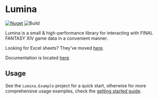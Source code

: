 # Lumina

[![Nuget](https://img.shields.io/nuget/v/Lumina)](https://www.nuget.org/packages/Lumina/) ![Build](https://github.com/NotAdam/Lumina/workflows/Build/badge.svg?branch=master)

Lumina is a small & high-performance library for interacting with FINAL FANTASY XIV game data in a convenient manner.

Looking for Excel sheets? They've moved [here](https://github.com/NotAdam/Lumina.Excel).

Documentation is located [here](https://lumina.xiv.dev/docs/intro.html).

## Usage

See the `Lumina.Example` project for a quick start, otherwise for more comprehensive usage examples, check the [getting started guide](https://lumina.xiv.dev/docs/guides/basic-usage.html).